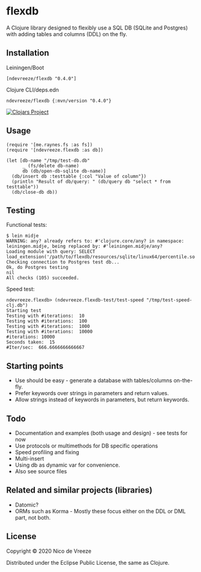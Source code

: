 # flexdb

A Clojure library designed to flexibly use a SQL DB  (SQLite and Postgres) with adding tables and columns (DDL) on the fly.

## Installation

Leiningen/Boot

    [ndevreeze/flexdb "0.4.0"]

Clojure CLI/deps.edn

    ndevreeze/flexdb {:mvn/version "0.4.0"}

[![Clojars Project](https://img.shields.io/clojars/v/ndevreeze/flexdb.svg)](https://clojars.org/ndevreeze/flexdb)

## Usage

    (require '[me.raynes.fs :as fs])
    (require '[ndevreeze.flexdb :as db])

    (let [db-name "/tmp/test-db.db"
          _ (fs/delete db-name)
          db (db/open-db-sqlite db-name)]
      (db/insert db :testtable {:col "Value of column"})
      (println "Result of db/query: " (db/query db "select * from testtable"))
      (db/close-db db))

## Testing

Functional tests:

    $ lein midje
    WARNING: any? already refers to: #'clojure.core/any? in namespace: leiningen.midje, being replaced by: #'leiningen.midje/any?
    Loading module with query: SELECT   load_extension('/path/to/flexdb/resources/sqlite/linux64/percentile.so')
    Checking connection to Postgres test db...
    Ok, do Postgres testing
    nil
    All checks (105) succeeded.

Speed test:

    ndevreeze.flexdb> (ndevreeze.flexdb-test/test-speed "/tmp/test-speed-clj.db")
    Starting test
    Testing with #iterations:  10
    Testing with #iterations:  100
    Testing with #iterations:  1000
    Testing with #iterations:  10000
    #iterations: 10000
    Seconds taken:  15
    #Iter/sec:  666.6666666666667

## Starting points

* Use should be easy - generate a database with tables/columns on-the-fly.
* Prefer keywords over strings in parameters and return values.
* Allow strings instead of keywords in parameters, but return keywords.

## Todo

* Documentation and examples (both usage and design) - see tests for now
* Use protocols or multimethods for DB specific operations
* Speed profiling and fixing
* Multi-insert
* Using db as dynamic var for convenience.
* Also see source files

## Related and similar projects (libraries)

* Datomic?
* ORMs such as Korma - Mostly these focus either on the DDL or DML part, not both.

## License

Copyright © 2020 Nico de Vreeze

Distributed under the Eclipse Public License, the same as Clojure.
